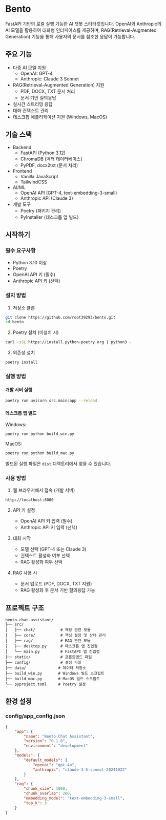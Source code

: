 # Bento

FastAPI 기반의 로컬 실행 가능한 AI 챗봇 스타터킷입니다. OpenAI와 Anthropic의 AI 모델을 활용하여 대화형 인터페이스를 제공하며, RAG(Retrieval-Augmented Generation) 기능을 통해 사용자의 문서를 참조한 응답이 가능합니다.

## 주요 기능

- 다중 AI 모델 지원
  - OpenAI: GPT-4
  - Anthropic: Claude 3 Sonnet
- RAG(Retrieval-Augmented Generation) 지원
  - PDF, DOCX, TXT 문서 처리
  - 문서 기반 질의응답
- 실시간 스트리밍 응답
- 대화 컨텍스트 관리
- 데스크톱 애플리케이션 지원 (Windows, MacOS)

## 기술 스택

- Backend
  - FastAPI (Python 3.12)
  - ChromaDB (벡터 데이터베이스)
  - PyPDF, docx2txt (문서 처리)
- Frontend
  - Vanilla JavaScript
  - TailwindCSS
- AI/ML
  - OpenAI API (GPT-4, text-embedding-3-small)
  - Anthropic API (Claude 3)
- 개발 도구
  - Poetry (패키지 관리)
  - PyInstaller (데스크톱 앱 빌드)

## 시작하기

### 필수 요구사항

- Python 3.10 이상
- Poetry
- OpenAI API 키 (필수)
- Anthropic API 키 (선택)

### 설치 방법

1. 저장소 클론
~~~bash
git clone https://github.com/root39293/bento.git
cd bento
~~~

2. Poetry 설치 (미설치 시)
~~~bash
curl -sSL https://install.python-poetry.org | python3 -
~~~

3. 의존성 설치
~~~bash
poetry install
~~~

### 실행 방법

#### 개발 서버 실행
~~~bash
poetry run uvicorn src.main:app --reload
~~~

#### 데스크톱 앱 빌드

Windows:
~~~bash
poetry run python build_win.py
~~~

MacOS:
~~~bash
poetry run python build_mac.py
~~~

빌드된 실행 파일은 `dist` 디렉토리에서 찾을 수 있습니다.

### 사용 방법

1. 웹 브라우저에서 접속 (개발 서버)
~~~
http://localhost:8000
~~~

2. API 키 설정
   - OpenAI API 키 입력 (필수)
   - Anthropic API 키 입력 (선택)

3. 대화 시작
   - 모델 선택 (GPT-4 또는 Claude 3)
   - 컨텍스트 활성화 여부 선택
   - RAG 활성화 여부 선택

4. RAG 사용 시
   - 문서 업로드 (PDF, DOCX, TXT 지원)
   - RAG 활성화 후 문서 기반 질의응답 가능

## 프로젝트 구조

~~~
bento-chat-assistant/
├── src/
│   ├── chat/           # 채팅 관련 모듈
│   ├── core/           # 핵심 설정 및 상태 관리
│   ├── rag/            # RAG 관련 모듈
│   ├── desktop.py      # 데스크톱 앱 진입점
│   └── main.py         # FastAPI 앱 진입점
├── static/             # 프론트엔드 파일
├── config/             # 설정 파일
├── data/              # 데이터 저장소
├── build_win.py       # Windows 빌드 스크립트
├── build_mac.py       # MacOS 빌드 스크립트
└── pyproject.toml     # Poetry 설정
~~~

## 환경 설정

### config/app_config.json
~~~json
{
    "app": {
        "name": "Bento Chat Assistant",
        "version": "0.1.0",
        "environment": "development"
    },
    "models": {
        "default_models": {
            "openai": "gpt-4o",
            "anthropic": "claude-3-5-sonnet-20241022"
        }
    },
    "rag": {
        "chunk_size": 1000,
        "chunk_overlap": 200,
        "embedding_model": "text-embedding-3-small",
        "top_k": 3
    }
}
~~~
